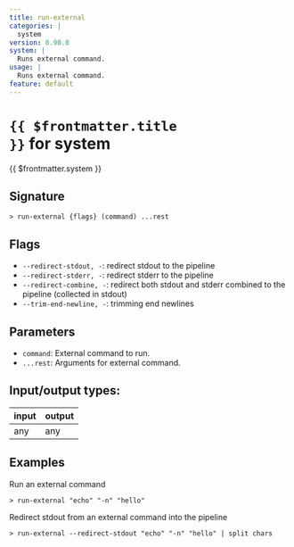```yaml
---
title: run-external
categories: |
  system
version: 0.90.0
system: |
  Runs external command.
usage: |
  Runs external command.
feature: default
---
```


<!-- This file is automatically generated. Please edit the command in https://github.com/nushell/nushell instead. -->

# <code>{{ $frontmatter.title }}</code> for system

<div class='command-title'>{{ $frontmatter.system }}</div>

## Signature

`> run-external {flags} (command) ...rest`

## Flags

- `--redirect-stdout, -`: redirect stdout to the pipeline
- `--redirect-stderr, -`: redirect stderr to the pipeline
- `--redirect-combine, -`: redirect both stdout and stderr combined to the pipeline (collected in stdout)
- `--trim-end-newline, -`: trimming end newlines

## Parameters

- `command`: External command to run.
- `...rest`: Arguments for external command.

## Input/output types:

| input | output |
| ----- | ------ |
| any   | any    |

## Examples

Run an external command

```nu
> run-external "echo" "-n" "hello"

```

Redirect stdout from an external command into the pipeline

```nu
> run-external --redirect-stdout "echo" "-n" "hello" | split chars

```
